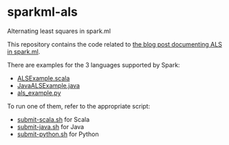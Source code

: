 # sparkml-als
Alternating least squares in spark.ml

This repository contains the code related to
[the blog post documenting ALS in spark.ml](http://benfradet.github.io/blog/2016/02/15/Alernating-least-squares-and-collaborative-filtering-in-spark.ml).

There are examples for the 3 languages supported by Spark:
  - [ALSExample.scala](src/main/scala/io/github/benfradet/sparkml/als/ALSExample.scala)
  - [JavaALSExample.java](src/main/java/io/github/benfradet/sparkml/als/JavaALSExample.java)
  - [als_example.py](src/main/python/als_example.py)
  
To run one of them, refer to the appropriate script:
  - [submit-scala.sh](submit-scala.sh) for Scala
  - [submit-java.sh](submit-java.sh) for Java
  - [submit-python.sh](submit-python.sh) for Python
